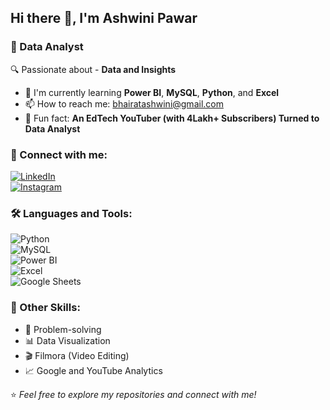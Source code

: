 ## Hi there 👋, I'm Ashwini Pawar  
### 🌟 Data Analyst  

🔍 Passionate about - **Data and Insights**  

- 🌱 I'm currently learning **Power BI**, **MySQL**, **Python**, and **Excel**  
- 📫 How to reach me: [bhairatashwini@gmail.com](mailto:bhairatashwini@gmail.com)  
- 🎯 Fun fact: **An EdTech YouTuber (with 4Lakh+ Subscribers) Turned to Data Analyst**  


### 💼 Connect with me:
[![LinkedIn](https://img.shields.io/badge/-LinkedIn-blue?style=flat&logo=linkedin)](https://www.linkedin.com/in/ashwinipawar1503)  
[![Instagram](https://img.shields.io/badge/-Instagram-E4405F?style=flat&logo=instagram&logoColor=white)](https://www.instagram.com/ashwini_n_pawar)  


### 🛠️ Languages and Tools:
![Python](https://img.shields.io/badge/Python-3776AB?style=flat&logo=python&logoColor=white)  
![MySQL](https://img.shields.io/badge/MySQL-025E8C?style=flat&logo=mysql&logoColor=white)  
![Power BI](https://img.shields.io/badge/PowerBI-F2C811?style=flat&logo=power-bi&logoColor=black)  
![Excel](https://img.shields.io/badge/Excel-217346?style=flat&logo=microsoft-excel&logoColor=white)  
![Google Sheets](https://img.shields.io/badge/Google%20Sheets-34A853?style=flat&logo=google-sheets&logoColor=white)



### 🧠 Other Skills:
- 🚀 Problem-solving  
- 📊 Data Visualization  
- 🎬 Filmora (Video Editing)  
- 📈 Google and YouTube Analytics  


⭐️ *Feel free to explore my repositories and connect with me!*  

